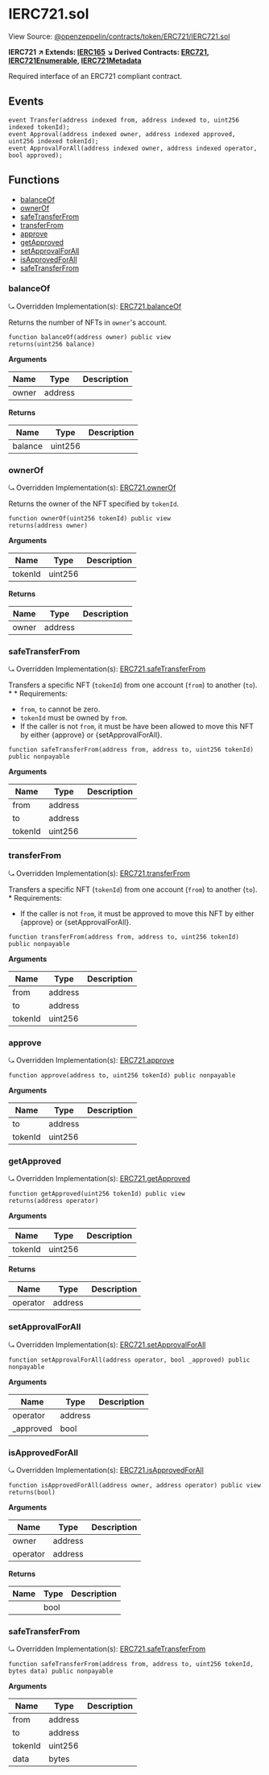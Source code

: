 # IERC721.sol

View Source: [@openzeppelin/contracts/token/ERC721/IERC721.sol](https://github.com/Dapp-Wizards/Avastars-Contracts/blob/master/@openzeppelin/contracts/token/ERC721/IERC721.sol)

**IERC721** **↗ Extends: [IERC165](IERC165.md)**
**↘ Derived Contracts: [ERC721](ERC721.md), [IERC721Enumerable](IERC721Enumerable.md), [IERC721Metadata](IERC721Metadata.md)**

Required interface of an ERC721 compliant contract.

## Events

```solidity
event Transfer(address indexed from, address indexed to, uint256 indexed tokenId);
event Approval(address indexed owner, address indexed approved, uint256 indexed tokenId);
event ApprovalForAll(address indexed owner, address indexed operator, bool approved);
```

## **Functions**

- [balanceOf](#balanceof)
- [ownerOf](#ownerof)
- [safeTransferFrom](#safetransferfrom)
- [transferFrom](#transferfrom)
- [approve](#approve)
- [getApproved](#getapproved)
- [setApprovalForAll](#setapprovalforall)
- [isApprovedForAll](#isapprovedforall)
- [safeTransferFrom](#safetransferfrom)

### balanceOf

⤿ Overridden Implementation(s): [ERC721.balanceOf](ERC721.md#balanceof)

Returns the number of NFTs in `owner`'s account.

```solidity
function balanceOf(address owner) public view
returns(uint256 balance)
```

**Arguments**

| Name        | Type           | Description  |
| ------------- |------------- | -----|
| owner | address |  | 

**Returns**

| Name        | Type           | Description  |
| ------------- |------------- | -----|
| balance | uint256 |  | 

### ownerOf

⤿ Overridden Implementation(s): [ERC721.ownerOf](ERC721.md#ownerof)

Returns the owner of the NFT specified by `tokenId`.

```solidity
function ownerOf(uint256 tokenId) public view
returns(address owner)
```

**Arguments**

| Name        | Type           | Description  |
| ------------- |------------- | -----|
| tokenId | uint256 |  | 

**Returns**

| Name        | Type           | Description  |
| ------------- |------------- | -----|
| owner | address |  | 

### safeTransferFrom

⤿ Overridden Implementation(s): [ERC721.safeTransferFrom](ERC721.md#safetransferfrom)

Transfers a specific NFT (`tokenId`) from one account (`from`) to
another (`to`).
     *
     * Requirements:
- `from`, `to` cannot be zero.
- `tokenId` must be owned by `from`.
- If the caller is not `from`, it must be have been allowed to move this
NFT by either {approve} or {setApprovalForAll}.

```solidity
function safeTransferFrom(address from, address to, uint256 tokenId) public nonpayable
```

**Arguments**

| Name        | Type           | Description  |
| ------------- |------------- | -----|
| from | address |  | 
| to | address |  | 
| tokenId | uint256 |  | 

### transferFrom

⤿ Overridden Implementation(s): [ERC721.transferFrom](ERC721.md#transferfrom)

Transfers a specific NFT (`tokenId`) from one account (`from`) to
another (`to`).
     * Requirements:
- If the caller is not `from`, it must be approved to move this NFT by
either {approve} or {setApprovalForAll}.

```solidity
function transferFrom(address from, address to, uint256 tokenId) public nonpayable
```

**Arguments**

| Name        | Type           | Description  |
| ------------- |------------- | -----|
| from | address |  | 
| to | address |  | 
| tokenId | uint256 |  | 

### approve

⤿ Overridden Implementation(s): [ERC721.approve](ERC721.md#approve)

```solidity
function approve(address to, uint256 tokenId) public nonpayable
```

**Arguments**

| Name        | Type           | Description  |
| ------------- |------------- | -----|
| to | address |  | 
| tokenId | uint256 |  | 

### getApproved

⤿ Overridden Implementation(s): [ERC721.getApproved](ERC721.md#getapproved)

```solidity
function getApproved(uint256 tokenId) public view
returns(address operator)
```

**Arguments**

| Name        | Type           | Description  |
| ------------- |------------- | -----|
| tokenId | uint256 |  | 

**Returns**

| Name        | Type           | Description  |
| ------------- |------------- | -----|
| operator | address |  | 

### setApprovalForAll

⤿ Overridden Implementation(s): [ERC721.setApprovalForAll](ERC721.md#setapprovalforall)

```solidity
function setApprovalForAll(address operator, bool _approved) public nonpayable
```

**Arguments**

| Name        | Type           | Description  |
| ------------- |------------- | -----|
| operator | address |  | 
| _approved | bool |  | 

### isApprovedForAll

⤿ Overridden Implementation(s): [ERC721.isApprovedForAll](ERC721.md#isapprovedforall)

```solidity
function isApprovedForAll(address owner, address operator) public view
returns(bool)
```

**Arguments**

| Name        | Type           | Description  |
| ------------- |------------- | -----|
| owner | address |  | 
| operator | address |  | 

**Returns**

| Name        | Type           | Description  |
| ------------- |------------- | -----|
|  | bool |  | 

### safeTransferFrom

⤿ Overridden Implementation(s): [ERC721.safeTransferFrom](ERC721.md#safetransferfrom)

```solidity
function safeTransferFrom(address from, address to, uint256 tokenId, bytes data) public nonpayable
```

**Arguments**

| Name        | Type           | Description  |
| ------------- |------------- | -----|
| from | address |  | 
| to | address |  | 
| tokenId | uint256 |  | 
| data | bytes |  | 


